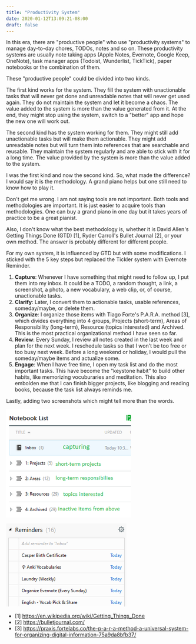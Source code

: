 ```yaml
---
title: "Productivity System"
date: 2020-01-12T13:09:21-08:00
draft: false
---
```

In this era, there are "productive people" who use "productivity systems" to manage day-to-day chores, TODOs, notes and so on. These productivity systems are usually note taking apps (Apple Notes, Evernote, Google Keep, OneNote),  task manager apps (Todoist, Wunderlist, TickTick), paper notebooks or the combination of them.

These "productive people" could be divided into two kinds.

The first kind works for the system. They fill the system with unactionable tasks that will never get done and unreadable notes that will never get used again. They  do not maintain the system and let it become a chaos. The value added to the system is more than the value generated from it. At the end, they might stop using the system, switch to a "better" app and hope the new one will work out.

The second kind has the system working for them. They might still add unactionable tasks but will make them actionable. They might add unreadable notes but will turn them into references that are searchable and reusable. They maintain the system regularly and are able to stick with it for a long time. The value provided by the system is more than the value added to the system.

I was the first kind and now the second kind. So, what made the difference? I would say it is the methodology. A grand piano helps but one still need to know how to play it. 

Don't get me wrong. I am not saying tools are not important. Both tools and methodologies are important. It is just easier to acquire tools than methodologies. One can buy a grand piano in one day but it takes years of practice to be a great pianist.

Also, I don't know what the best methodology is, whether it is David Allen's Getting Things Done (GTD) [1], Ryder Carroll's Bullet Journal [2], or your own method. The answer is probably different for different people. 

For my own system, it is influenced by GTD but with some modifications. I sticked with the 5 key steps but replaced the Tickler system with Evernote Reminder.

1. **Capture**: Whenever I have something that might need to follow up, I put them into my inbox. It could be a TODO, a random thought, a link, a screenshot, a photo, a new vocabulary, a web clip, or, of course, unactionable tasks.
2. **Clarify**: Later, I convert them to actionable tasks, usable references, someday/maybe, or delete them.
3. **Organize**: I organize those items with Tiago Forte's P.A.R.A. method [3], which divides everything into 4 groups, Projects (short-term), Areas of Responsibility (long-term), Resource (topics interested) and Archived. This is the most practical organizational method I have seen so far.
4. **Review**: Every Sunday, I review all notes created in the last week and plan for the next week. I reschedule tasks so that I won't be too free or too busy next week. Before a long weekend or holiday, I would pull the someday/maybe items and actualize some.
5. **Engage**: When I have free time, I open my task list and do the most important tasks. This have become the "keystone habit" to build other habits, like memorizing vocuburaries and meditation. This also embolden me that I can finish bigger projects, like blogging and reading books, because the task list always reminds me.

Lastly, adding two screenshots which might tell more than the words.

![notebook-list](/posts/productivity-system/notebook-list.png)

![remindar](/posts/productivity-system/reminder.png)


- [1] https://en.wikipedia.org/wiki/Getting_Things_Done
- [2] https://bulletjournal.com/
- [3] https://praxis.fortelabs.co/the-p-a-r-a-method-a-universal-system-for-organizing-digital-information-75a9da8bfb37/
